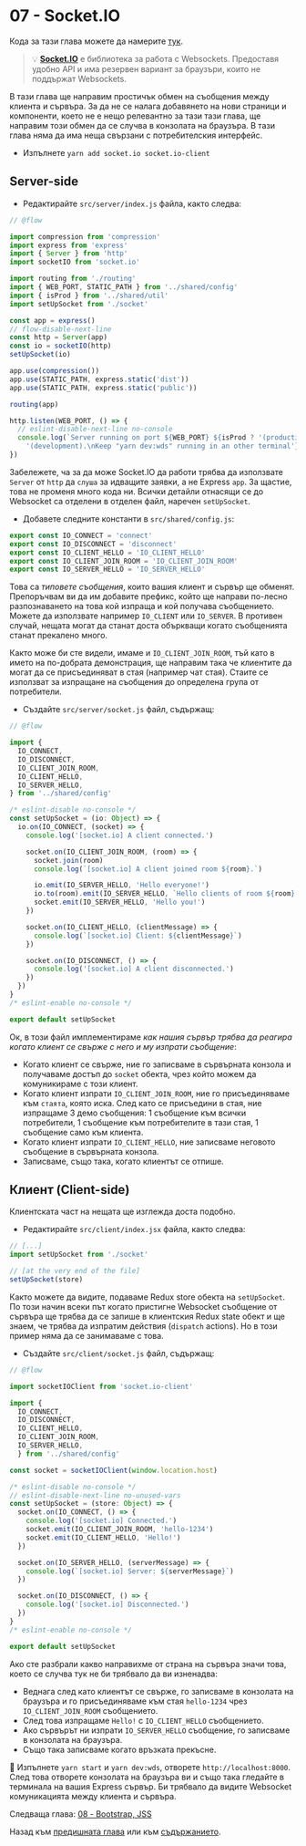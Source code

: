 # 07 - Socket.IO

Кода за тази глава можете да намерите [тук](https://github.com/verekia/js-stack-walkthrough/tree/master/07-socket-io).

> 💡 **[Socket.IO](https://github.com/socketio/socket.io)** е библиотека за работа с Websockets. Предоставя удобно API и има резервен вариант за браузъри, които не поддържат Websockets.

В тази глава ще направим простичък обмен на съобщения между клиента и сървъра. За да не се налага добавянето на нови страници и компоненти, което не е нещо релевантно за тази тази глава, ще направим този обмен да се случва в конзолата на браузъра. В тази глава няма да има неща свързани с потребителския интерфейс.

- Изпълнете `yarn add socket.io socket.io-client`

## Server-side

- Редактирайте `src/server/index.js` файла, както следва:

```js
// @flow

import compression from 'compression'
import express from 'express'
import { Server } from 'http'
import socketIO from 'socket.io'

import routing from './routing'
import { WEB_PORT, STATIC_PATH } from '../shared/config'
import { isProd } from '../shared/util'
import setUpSocket from './socket'

const app = express()
// flow-disable-next-line
const http = Server(app)
const io = socketIO(http)
setUpSocket(io)

app.use(compression())
app.use(STATIC_PATH, express.static('dist'))
app.use(STATIC_PATH, express.static('public'))

routing(app)

http.listen(WEB_PORT, () => {
  // eslint-disable-next-line no-console
  console.log(`Server running on port ${WEB_PORT} ${isProd ? '(production)' :
    '(development).\nKeep "yarn dev:wds" running in an other terminal'}.`)
})
```

Забележете, ча за да може Socket.IO да работи трябва да използвате `Server` от `http` да `слуша` за идващите заявки, а не Express `app`. За щастие, това не променя много кода ни. Всички детайли отнасящи се до Websocket са отделени в отделен файл, наречен `setUpSocket`.

- Добавете следните константи в `src/shared/config.js`:

```js
export const IO_CONNECT = 'connect'
export const IO_DISCONNECT = 'disconnect'
export const IO_CLIENT_HELLO = 'IO_CLIENT_HELLO'
export const IO_CLIENT_JOIN_ROOM = 'IO_CLIENT_JOIN_ROOM'
export const IO_SERVER_HELLO = 'IO_SERVER_HELLO'
```

Това са *типовете съобщения*, които вашия клиент и сървър ще обменят. Препоръчвам ви да им добавите префикс, който ще направи по-лесно разпознаването на това кой изпраща и кой получава съобщението. Можете да използвате например `IO_CLIENT` или `IO_SERVER`. В противен случай, нещата могат да станат доста объркващи когато съобщенията станат прекалено много.

Както може би сте видели, имаме и `IO_CLIENT_JOIN_ROOM`, тъй като в името на по-добрата демонстрация, ще направим така че клиентите да могат да се присъединяват в стая (например чат стая). Стаите се използват за изпращане на съобщения до определена група от потребители.

- Създайте `src/server/socket.js` файл, съдържащ:

```js
// @flow

import {
  IO_CONNECT,
  IO_DISCONNECT,
  IO_CLIENT_JOIN_ROOM,
  IO_CLIENT_HELLO,
  IO_SERVER_HELLO,
} from '../shared/config'

/* eslint-disable no-console */
const setUpSocket = (io: Object) => {
  io.on(IO_CONNECT, (socket) => {
    console.log('[socket.io] A client connected.')

    socket.on(IO_CLIENT_JOIN_ROOM, (room) => {
      socket.join(room)
      console.log(`[socket.io] A client joined room ${room}.`)

      io.emit(IO_SERVER_HELLO, 'Hello everyone!')
      io.to(room).emit(IO_SERVER_HELLO, `Hello clients of room ${room}!`)
      socket.emit(IO_SERVER_HELLO, 'Hello you!')
    })

    socket.on(IO_CLIENT_HELLO, (clientMessage) => {
      console.log(`[socket.io] Client: ${clientMessage}`)
    })

    socket.on(IO_DISCONNECT, () => {
      console.log('[socket.io] A client disconnected.')
    })
  })
}
/* eslint-enable no-console */

export default setUpSocket
```

Oк, в този файл имплементираме *как нашия сървър трябва да реагира когато клиент се свърже с него и му изпрати съобщение*:

- Когато клиент се свърже, ние го записваме в сървърната конзола и получаваме достъп до `socket` обекта, чрез който можем да комуникираме с този клиент.
- Когато клиент изпрати `IO_CLIENT_JOIN_ROOM`, ние го присъединяваме към `стаята`, която иска. След като се присъедини в стая, ние изпращаме 3 демо съобщения: 1 съобщение към всички потребители, 1 съобщение към потребителите в тази стая, 1 съобщение само към клиента.
- Когато клиент изпрати `IO_CLIENT_HELLO`, ние записваме неговото съобщение в сървърната конзола.
- Записваме, също така, когато клиентът се отпише.

## Клиент (Client-side)

Клиентската част на нещата ще изглежда доста подобно.

- Редактирайте `src/client/index.jsx` файла, както следва:

```js
// [...]
import setUpSocket from './socket'

// [at the very end of the file]
setUpSocket(store)
```

Както можете да видите, подаваме Redux store обекта на `setUpSocket`. По този начин всеки път когато пристигне Websocket съобщение от сървъра ще трябва да се запише в клиентския Redux state обект и ще знаем, че трябва да изпратим действия (`dispatch` actions). Но в този пример няма да се занимаваме с това.

- Създайте `src/client/socket.js` файл, съдържащ:

```js
// @flow

import socketIOClient from 'socket.io-client'

import {
  IO_CONNECT,
  IO_DISCONNECT,
  IO_CLIENT_HELLO,
  IO_CLIENT_JOIN_ROOM,
  IO_SERVER_HELLO,
  } from '../shared/config'

const socket = socketIOClient(window.location.host)

/* eslint-disable no-console */
// eslint-disable-next-line no-unused-vars
const setUpSocket = (store: Object) => {
  socket.on(IO_CONNECT, () => {
    console.log('[socket.io] Connected.')
    socket.emit(IO_CLIENT_JOIN_ROOM, 'hello-1234')
    socket.emit(IO_CLIENT_HELLO, 'Hello!')
  })

  socket.on(IO_SERVER_HELLO, (serverMessage) => {
    console.log(`[socket.io] Server: ${serverMessage}`)
  })

  socket.on(IO_DISCONNECT, () => {
    console.log('[socket.io] Disconnected.')
  })
}
/* eslint-enable no-console */

export default setUpSocket
```

Ако сте разбрали какво направихме от страна на сървъра значи това, което се случва тук не би трябвало да ви изненадва:

- Веднага след като клиентът се свърже, го записваме в конзолата на браузъра и го присъединяваме към стая `hello-1234` чрез `IO_CLIENT_JOIN_ROOM` съобщението.
- След това изпращаме `Hello!` с `IO_CLIENT_HELLO` съобщението.
- Ако сървърът ни изпрати `IO_SERVER_HELLO` съобщение, го записваме в конзолата на браузъра.
- Също така записваме когато връзката прекъсне.

🏁 Изпълнете `yarn start` и `yarn dev:wds`, отворете `http://localhost:8000`. След това отворете конзолата на браузъра ви и също така гледайте в терминала на вашия Express сървър. Би трябвало да видите Websocket комуникацията между клиента и сървъра.

Следваща глава: [08 - Bootstrap, JSS](08-bootstrap-jss.md#readme)

Назад към [предишната глава](06-react-router-ssr-helmet.md#readme) или към [съдържанието](https://github.com/mihailgaberov/js-stack-from-scratch#Съдържание).
